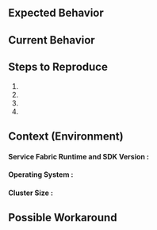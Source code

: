 <!--- Provide a general summary of the issue -->


## Expected Behavior
<!--- Tell us what should happen -->

## Current Behavior
<!--- Tell us what happens instead of the expected behavior -->

## Steps to Reproduce
<!--- Provide an unambiguous set of steps to reproduce this bug.
      Include code to reproduce, if relevant. -->
1.
2.
3.
4.

## Context (Environment)
<!--- How has this issue affected you? What are you trying to accomplish? -->
<!--- Providing context helps us come up with a solution that is most useful in the real world -->

#### Service Fabric Runtime and SDK Version :

#### Operating System :

<!--- Cluster size and mention if dev box or prod/test box --->
#### Cluster Size :

## Possible Workaround
<!--- Have you figured out any possible workaround of this issue --->